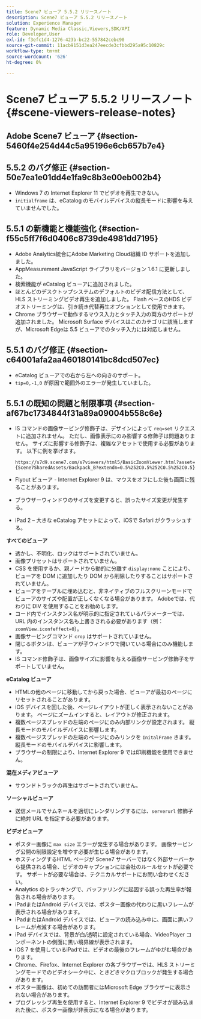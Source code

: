```yaml
---
title: Scene7 ビューア 5.5.2 リリースノート
description: Scene7 ビューア 5.5.2 リリースノート
solution: Experience Manager
feature: Dynamic Media Classic,Viewers,SDK/API
role: Developer,User
exl-id: f3efc1d4-1276-423b-bc22-557842cebc90
source-git-commit: 11acb9151d3ea247eecde3cfbbd295a95c10829c
workflow-type: tm+mt
source-wordcount: '626'
ht-degree: 0%

---
```


# Scene7 ビューア 5.5.2 リリースノート{#scene-viewers-release-notes}

## Adobe Scene7 ビューア {#section-5460f4e254d44c5a95196e6cb657b7e4}

## 5.5.2 のバグ修正 {#section-50e7ea1e01dd4e1fa9c8b3e00eb002b4}

* Windows 7 の Internet Explorer 11 でビデオを再生できない。
* `initialframe` は、eCatalog のモバイルデバイスの縦長モードに影響を与えていませんでした。

## 5.5.1 の新機能と機能強化 {#section-f55c5ff7f6d0406c8739de4981dd7195}

* Adobe Analytics統合にAdobe Marketing Cloud組織 ID サポートを追加しました。
* AppMeasurement JavaScript ライブラリをバージョン 1.6.1 に更新しました。
* 検索機能が eCatalog ビューアに追加されました。
* ほとんどのデスクトップシステムのデフォルトのビデオ配信方法として、HLS ストリーミングビデオ再生を追加しました。 Flash ベースのHDS ビデオストリーミングは、引き続き代替再生オプションとして使用できます。
* Chrome ブラウザーで動作するマウス入力とタッチ入力の両方のサポートが追加されました。 Microsoft Surface デバイスはこのカテゴリに該当しますが、Microsoft Edgeは 5.5 ビューアでのタッチ入力には対応しません。

## 5.5.1 のバグ修正 {#section-c64001afa2aa460180141bc8dcd507ec}

* eCatalog ビューアでの右から左への向きのサポート。
* `tip=0,-1,0` が原因で範囲外のエラーが発生していました。

## 5.5.1 の既知の問題と制限事項 {#section-af67bc1734844f31a89a09004b558c6e}

* IS コマンドの画像サービング修飾子は、デザインによって `req=set` リクエストに追加されません。 ただし、画像表示にのみ影響する修飾子は問題ありません。 サイズに影響する修飾子は、複雑なアセットで使用する必要があります。 以下に例を挙げます。

  `https://s7d9.scene7.com/s7viewers/html5/BasicZoomViewer.html?asset= {Scene7SharedAssets/Backpack_B?extendn=0.5%252C0.5%252C0.5%252C0.5}`

* Flyout ビューア - Internet Explorer 9 は、マウスをオフにした後も画面に残ることがあります。
* ブラウザーウィンドウのサイズを変更すると、誤ったサイズ変更が発生する。
* iPad 2 – 大きな eCatalog アセットによって、iOSで Safari がクラッシュする。

**すべてのビューア**

* 透かし、不明化、ロックはサポートされていません。
* 画像プリセットはサポートされていません。
* CSS を使用するか、親ノードから動的に分離す `display:none` ことにより、ビューアを DOM に追加したり DOM から削除したりすることはサポートされていません。
* ビューアをテーブルに埋め込むと、非ネイティブのフルスクリーンモードでビューアのサイズや配置が正しくなくなる場合があります。 Adobeでは、代わりに DIV を使用することをお勧めします。
* コード内でインスタンス名が明示的に指定されているパラメーターでは、URL 内のインスタンス名も上書きされる必要があります（例：`zoomView.iconfeffect=0`）。
* 画像サービングコマンド `crop` はサポートされていません。
* 閉じるボタンは、ビューアが子ウィンドウで開いている場合にのみ機能します。
* IS コマンド修飾子は、画像サイズに影響を与える画像サービング修飾子をサポートしていません。

**eCatalog ビューア**

* HTMLの他のページに移動してから戻った場合、ビューアが最初のページにリセットされることがあります。
* iOS デバイスを回した後、ページレイアウトが正しく表示されないことがあります。 ページにズームインすると、レイアウトが修正されます。
* 複数ページスプレッドの左端のページにのみ内部リンクが設定されます。 縦長モードのモバイルデバイスに影響します。
* 複数ページスプレッドの左端のページにのみリンクを `InitalFrame` きます。 縦長モードのモバイルデバイスに影響します。
* ブラウザーの制限により、Internet Explorer 9 では印刷機能を使用できません。

**混在メディアビューア**

* サウンドトラックの再生はサポートされていません。

**ソーシャルビューア**

* 送信メールでサムネールを適切にレンダリングするには、`serverurl` 修飾子に絶対 URL を指定する必要があります。

**ビデオビューア**

* ポスター画像に `max size` エラーが発生する場合があります。 画像サービング公開の制限設定を増やす必要が生じる場合があります。
* ホスティングするHTML ページが Scene7 サーバーではなく外部サーバーから提供される場合、ビデオのキャプションには会社のルールセットが必要です。 サポートが必要な場合は、テクニカルサポートにお問い合わせください。
* Analytics のトラッキングで、バッファリングに起因する誤った再生率が報告される場合があります。
* iPadまたはAndroid デバイスでは、ポスター画像の代わりに黒いフレームが表示される場合があります。
* iPadまたはAndroid デバイスでは、ビューアの読み込み中に、画面に黒いフレームが点滅する場合があります。
* iPad デバイスでは、背景が白/透明に設定されている場合、VideoPlayer コンポーネントの側面に黒い境界線が表示されます。
* iOS 7 を使用しているiPadでは、ビデオの最後のフレームがゆがむ場合があります。
* Chrome、Firefox、Internet Explorer の各ブラウザーでは、HLS ストリーミングモードでのビデオシーク中に、ときどきマクロブロックが発生する場合があります。
* ポスター画像は、初めての訪問者にはMicrosoft Edge ブラウザーに表示されない場合があります。
* プログレッシブ再生を使用すると、Internet Explorer 9 でビデオが読み込まれた後に、ポスター画像が非表示になる場合があります。

